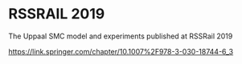 # RSSRAIL 2019
The Uppaal SMC model and experiments published at RSSRail 2019

https://link.springer.com/chapter/10.1007%2F978-3-030-18744-6_3
